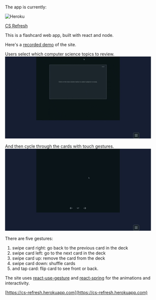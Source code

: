 The app is currently:

![Heroku](https://pyheroku-badge.herokuapp.com/?app=cs-refresh)

[CS Refresh](https://cs-refresh.herokuapp.com)

This is a flashcard web app, built with react and node.

Here's a [recorded demo](https://www.youtube.com/watch?v=nuvaG-IUBWo) of the site.

Users select which computer science topics to review.</br>
![flashcard app](public/_menu.gif)

And then cycle through the cards with touch gestures.</br>
![flashcard app](public/_cycleCards.gif)

There are five gestures:
<ol>
<li>swipe card right: go back to the previous card in the deck</li>
<li>swipe card left: go to the next card in the deck</li>
<li>swipe card up: remove the card from the deck</li>
<li>swipe card down: shuffle cards</li>
<li>and tap card: flip card to see front or back.</li>
</ol>

The site uses [react-use-gesture](https://www.npmjs.com/package/react-use-gesture) and [react-spring](https://www.react-spring.io) for the animations and interactivity.

[https://cs-refresh.herokuapp.com](https://cs-refresh.herokuapp.com)


